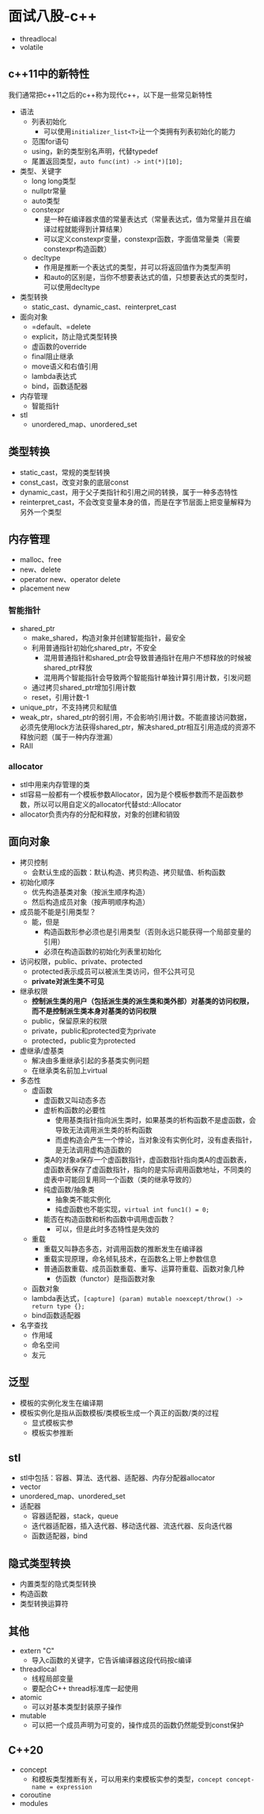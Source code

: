 # 面试八股-c++


- threadlocal
- volatile


## c++11中的新特性

我们通常把c++11之后的c++称为现代c++，以下是一些常见新特性

- 语法
    - 列表初始化
        - 可以使用`initializer_list<T>`让一个类拥有列表初始化的能力
    - 范围for语句
    - using，新的类型别名声明，代替typedef
    - 尾置返回类型，`auto func(int) -> int(*)[10];`
- 类型、关键字
    - long long类型
    - nullptr常量
    - auto类型
    - constexpr
        - 是一种在编译器求值的常量表达式（常量表达式，值为常量并且在编译过程就能得到计算结果）
        - 可以定义constexpr变量，constexpr函数，字面值常量类（需要constexpr构造函数）
    - decltype
        - 作用是推断一个表达式的类型，并可以将返回值作为类型声明
        - 和auto的区别是，当你不想要表达式的值，只想要表达式的类型时，可以使用decltype
- 类型转换
    - static_cast、dynamic_cast、reinterpret_cast
- 面向对象
    - =default、=delete
    - explicit，防止隐式类型转换
    - 虚函数的override
    - final阻止继承
    - move语义和右值引用
    - lambda表达式
    - bind，函数适配器
- 内存管理
    - 智能指针
- stl
    - unordered_map、unordered_set

## 类型转换

- static_cast，常规的类型转换
- const_cast，改变对象的底层const
- dynamic_cast，用于父子类指针和引用之间的转换，属于一种多态特性
- reinterpret_cast，不会改变变量本身的值，而是在字节层面上把变量解释为另外一个类型

## 内存管理

- malloc、free
- new、delete
- operator new、operator delete
- placement new

### 智能指针

- shared_ptr
    - make_shared，构造对象并创建智能指针，最安全
    - 利用普通指针初始化shared_ptr，不安全
        - 混用普通指针和shared_ptr会导致普通指针在用户不想释放的时候被shared_ptr释放
        - 混用两个智能指针会导致两个智能指针单独计算引用计数，引发问题
    - 通过拷贝shared_ptr增加引用计数
    - reset，引用计数-1
- unique_ptr，不支持拷贝和赋值
- weak_ptr，shared_ptr的弱引用，不会影响引用计数。不能直接访问数据，必须先使用lock方法获得shared_ptr，解决shared_ptr相互引用造成的资源不释放问题（属于一种内存泄漏）
- RAII

### allocator

- stl中用来内存管理的类
- stl容易一般都有一个模板参数Allocator，因为是个模板参数而不是函数参数，所以可以用自定义的allocator代替std::Allocator
- allocator负责内存的分配和释放，对象的创建和销毁

## 面向对象

- 拷贝控制
    - 会默认生成的函数：默认构造、拷贝构造、拷贝赋值、析构函数
- 初始化顺序
    - 优先构造基类对象（按派生顺序构造）
    - 然后构造成员对象（按声明顺序构造）
- 成员能不能是引用类型？
    - 能，但是
        - 构造函数形参必须也是引用类型（否则永远只能获得一个局部变量的引用）
        - 必须在构造函数的初始化列表里初始化
- 访问权限，public、private、protected
    - protected表示成员可以被派生类访问，但不公共可见
    - **private对派生类不可见**
- 继承权限
    - **控制派生类的用户（包括派生类的派生类和类外部）对基类的访问权限，而不是控制派生类本身对基类的访问权限**
    - public，保留原来的权限
    - private，public和protected变为private
    - protected，public变为protected
- 虚继承/虚基类
    - 解决由多重继承引起的多基类实例问题
    - 在继承类名前加上virtual
- 多态性
    - 虚函数
        - 虚函数又叫动态多态
        - 虚析构函数的必要性
            - 使用基类指针指向派生类时，如果基类的析构函数不是虚函数，会导致无法调用派生类的析构函数
            - 而虚构造会产生一个悖论，当对象没有实例化时，没有虚表指针，是无法调用虚构造函数的
        - 类A的对象a保存一个虚函数指针，虚函数指针指向类A的虚函数表，虚函数表保存了虚函数指针，指向的是实际调用函数地址，不同类的虚表中可能回复用同一个函数（类的继承导致的）
        - 纯虚函数/抽象类
            - 抽象类不能实例化
            - 纯虚函数也不能实现，`virtual int func1() = 0;`
        - 能否在构造函数和析构函数中调用虚函数？
            - 可以，但是此时多态特性是失效的
    - 重载
        - 重载又叫静态多态，对调用函数的推断发生在编译器
        - 重载实现原理，命名倾轧技术，在函数名上带上参数信息
        - 普通函数重载、成员函数重载、重写、运算符重载、函数对象几种
            - 仿函数（functor）是指函数对象
    - 函数对象
    - lambda表达式，`[capture] (param) mutable noexcept/throw() -> return type {};`
    - bind函数适配器
- 名字查找
    - 作用域
    - 命名空间
    - 友元

## 泛型

- 模板的实例化发生在编译期
- 模板实例化是指从函数模板/类模板生成一个真正的函数/类的过程
    - 显式模板实参
    - 模板实参推断

## stl

- stl中包括：容器、算法、迭代器、适配器、内存分配器allocator
- vector
- unordered_map、unordered_set
- 适配器
    - 容器适配器，stack，queue
    - 迭代器适配器，插入迭代器、移动迭代器、流迭代器、反向迭代器
    - 函数适配器，bind

## 隐式类型转换

- 内置类型的隐式类型转换
- 构造函数
- 类型转换运算符

## 其他

- extern "C"
    - 导入c函数的关键字，它告诉编译器这段代码按c编译
- threadlocal
    - 线程局部变量
    - 要配合C++ thread标准库一起使用
- atomic
    - 可以对基本类型封装原子操作
- mutable
    - 可以把一个成员声明为可变的，操作成员的函数仍然能受到const保护

## C++20

- concept
    - 和模板类型推断有关，可以用来约束模板实参的类型，`concept concept-name = expression`
- coroutine
- modules


